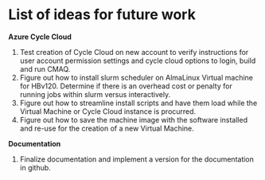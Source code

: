 # List of ideas for future work

<b>Azure Cycle Cloud</b>

1. Test creation of Cycle Cloud on new account to verify instructions for user account permission settings and cycle cloud options to login, build and run CMAQ.
2. Figure out how to install slurm scheduler on AlmaLinux Virtual machine for HBv120. Determine if there is an overhead cost or penalty for running jobs within slurm versus interactively.
3. Figure out how to streamline install scripts and have them load while the Virtual Machine or Cycle Cloud instance is procurred.
4. Figure out how to save the machine image with the software installed and re-use for the creation of a new Virtual Machine.

<b>Documentation</b>

1. Finalize documentation and implement a version for the documentation in github.

